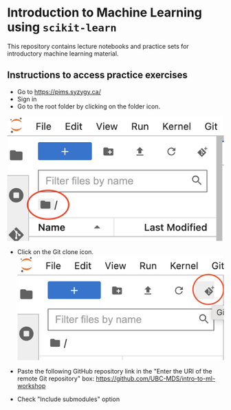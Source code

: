 # Introduction to Machine Learning using `scikit-learn`

This repository contains lecture notebooks and practice sets for introductory machine learning material.  

## Instructions to access practice exercises 
- Go to https://pims.syzygy.ca/
- Sign in
- Go to the root folder by clicking on the folder icon. 

![](modules/img/syzygy-root-folder.png)

- Click on the Git clone icon.
![](modules/img/syzygy-git-clone.png)

- Paste the following GitHub repository link in the "Enter the URI of the remote Git repository" box: https://github.com/UBC-MDS/intro-to-ml-workshop
- Check "Include submodules" option